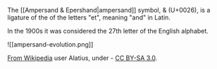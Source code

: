 The [[Ampersand & Epershand|ampersand]] symbol, & (U+0026), is a ligature of the of the letters "et", meaning "and" in Latin.

In the 1900s it was considered the 27th letter of the English alphabet.

![[ampersand-evolution.png]]

[From Wikipedia](https://commons.wikimedia.org/wiki/File:Historical_ampersand_evolution.svg) user Alatius, under - [CC BY-SA 3.0](https://creativecommons.org/licenses/by-sa/3.0).